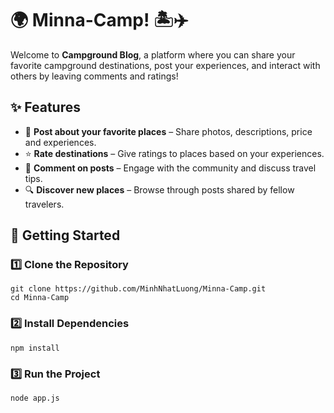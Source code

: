 # 🌍 Minna-Camp! 🏝️✈️  

Welcome to **Campground Blog**, a platform where you can share your favorite campground destinations, post your experiences, and interact with others by leaving comments and ratings!  

## ✨ Features  

- 📝 **Post about your favorite places** – Share photos, descriptions, price and experiences.  
- ⭐ **Rate destinations** – Give ratings to places based on your experiences.  
- 💬 **Comment on posts** – Engage with the community and discuss travel tips.  
- 🔍 **Discover new places** – Browse through posts shared by fellow travelers.  

## 🚀 Getting Started  

### 1️⃣ Clone the Repository  
```
git clone https://github.com/MinhNhatLuong/Minna-Camp.git
cd Minna-Camp
```

### 2️⃣ Install Dependencies
```
npm install
```

### 3️⃣ Run the Project
```
node app.js
```